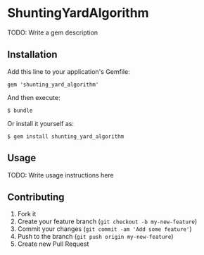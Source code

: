 # ShuntingYardAlgorithm

TODO: Write a gem description

## Installation

Add this line to your application's Gemfile:

    gem 'shunting_yard_algorithm'

And then execute:

    $ bundle

Or install it yourself as:

    $ gem install shunting_yard_algorithm

## Usage

TODO: Write usage instructions here

## Contributing

1. Fork it
2. Create your feature branch (`git checkout -b my-new-feature`)
3. Commit your changes (`git commit -am 'Add some feature'`)
4. Push to the branch (`git push origin my-new-feature`)
5. Create new Pull Request
